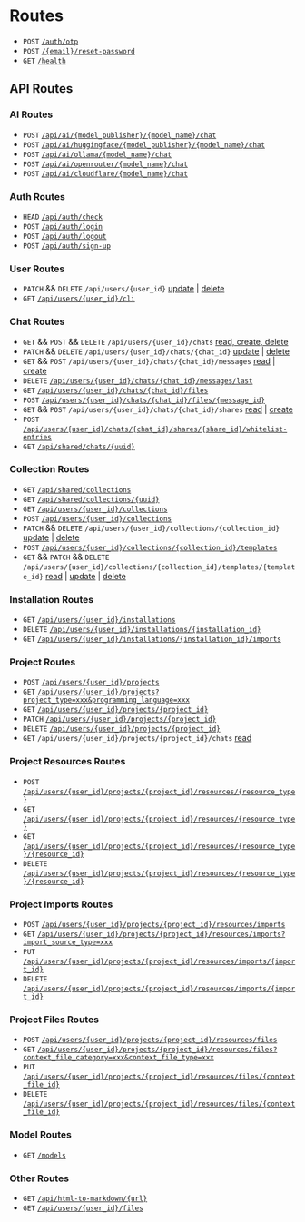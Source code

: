 # Routes

- `POST` [`/auth/otp`](./auth-otp.post.md)
- `POST` [`/{email}/reset-password`](./email-{email}-reset-password.post.md)
- `GET` [`/health`](./health.get.md)

## API Routes

### AI Routes

- `POST` [`/api/ai/{model_publisher}/{model_name}/chat`](./api-ai-{model_publisher}-{model_name}-chat.post.md)
- `POST` [`/api/ai/huggingface/{model_publisher}/{model_name}/chat`](./api-ai-huggingface-{model_publisher}-{model_name}-chat.post.md)
- `POST` [`/api/ai/ollama/{model_name}/chat`](./api-ai-ollama-{model_name}-chat.post.md)
- `POST` [`/api/ai/openrouter/{model_name}/chat`](./api-ai-openrouter-{model_name}-chat.post.md)
- `POST` [`/api/ai/cloudflare/{model_name}/chat`](./api-ai-cloudflare-{model_name}-chat.post.md)

### Auth Routes

- `HEAD` [`/api/auth/check`](./api-auth-check.head.md)
- `POST` [`/api/auth/login`](./api-auth-login.post.md)
- `POST` [`/api/auth/logout`](./api-auth-logout.post.md)
- `POST` [`/api/auth/sign-up`](./api-auth-sign-up.post.md)

### User Routes

- `PATCH` && `DELETE` `/api/users/{user_id}` [update](./api-users-{user_id}.patch.md) | [delete](./api-users-{user_id}.delete.md)
- `GET` [`/api/users/{user_id}/cli`](./api-users-{user_id}-cli.get.md)

### Chat Routes

- `GET` && `POST` && `DELETE` `/api/users/{user_id}/chats` [read, create, delete](./api-users-{user_id}-chats.get.post.delete.md)
- `PATCH` && `DELETE` `/api/users/{user_id}/chats/{chat_id}` [update](./api-users-{user_id}-chats-{chat_id}.patch.md) | [delete](./api-users-{user_id}-chats-{chat_id}.delete.md)
- `GET` && `POST` `/api/users/{user_id}/chats/{chat_id}/messages` [read](./api-users-{user_id}-chats-{chat_id}-messages.get.md) | [create](./api-users-{user_id}-chats-{chat_id}-messages.post.md)
- `DELETE` [`/api/users/{user_id}/chats/{chat_id}/messages/last`](./api-users-{user_id}-chats-{chat_id}-messages-last.delete.md)
- `GET` [`/api/users/{user_id}/chats/{chat_id}/files`](./api-users-{user_id}-chats-{chat_id}-files.get.md)
- `POST` [`/api/users/{user_id}/chats/{chat_id}/files/{message_id}`](./api-users-{user_id}-chats-{chat_id}-files-{message_id}.post.md)
- `GET` && `POST` `/api/users/{user_id}/chats/{chat_id}/shares` [read](./api-users-{user_id}-chats-{chat_id}-shares.get.md) | [create](./api-users-{user_id}-chats-{chat_id}-shares.post.md)
- `POST` [`/api/users/{user_id}/chats/{chat_id}/shares/{share_id}/whitelist-entries`](./api-users-{user_id}-chats-{chat_id}-shares-{share_id}-whitelist-entries.post.md)
- `GET` [`/api/shared/chats/{uuid}`](./api-shared-chats-{uuid}.get.md)

### Collection Routes

- `GET` [`/api/shared/collections`](./api-shared-collections.get.md)
- `GET` [`/api/shared/collections/{uuid}`](./api-shared-collections-{uuid}.get.md)
- `GET` [`/api/users/{user_id}/collections`](./api-users-{user_id}-collections.get.md)
- `POST` [`/api/users/{user_id}/collections`](./api-users-{user_id}-collections.post.md)
- `PATCH` && `DELETE` `/api/users/{user_id}/collections/{collection_id}` [update](./api-users-{user_id}-collections-{collection_id}.patch.md) | [delete](./api-users-{user_id}-collections-{collection_id}.delete.md)
- `POST` [`/api/users/{user_id}/collections/{collection_id}/templates`](./api-users-{user_id}-collections-{collection_id}-templates.post.md)
- `GET` && `PATCH` && `DELETE` `/api/users/{user_id}/collections/{collection_id}/templates/{template_id}` [read](./api-users-{user_id}-collections-{collection_id}-templates-{template_id}.get.md) | [update](./api-users-{user_id}-collections-{collection_id}-templates-{template_id}.patch.md) | [delete](./api-users-{user_id}-collections-{collection_id}-templates-{template_id}.delete.md)

### Installation Routes

- `GET` [`/api/users/{user_id}/installations`](./api-users-{user_id}-installations.get.md)
- `DELETE` [`/api/users/{user_id}/installations/{installation_id}`](./api-users-{user_id}-installations-{installation_id}.delete.md)
- `GET` [`/api/users/{user_id}/installations/{installation_id}/imports`](./api-users-{user_id}-installations-{installation_id}-imports.get.md)

### Project Routes

- `POST` [`/api/users/{user_id}/projects`](./api-users-{user_id}-projects.post.md)
- `GET` [`/api/users/{user_id}/projects?project_type=xxx&programming_language=xxx`](./api-users-{user_id}-projects.get.md)
- `GET` [`/api/users/{user_id}/projects/{project_id}`](./api-users-{user_id}-projects-{project_id}.get.md)
- `PATCH` [`/api/users/{user_id}/projects/{project_id}`](./api-users-{user_id}-projects-{project_id}.patch.md)
- `DELETE` [`/api/users/{user_id}/projects/{project_id}`](./api-users-{user_id}-projects-{project_id}.delete.md)
- `GET` `/api/users/{user_id}/projects/{project_id}/chats` [read](./api-users-{user_id}-projects-{project_id}-chats.get.md)

### Project Resources Routes

- `POST` [`/api/users/{user_id}/projects/{project_id}/resources/{resource_type}`](./api-users-{user_id}-projects-{project_id}-resources-{resource_type}.post.md)
- `GET` [`/api/users/{user_id}/projects/{project_id}/resources/{resource_type}`](./api-users-{user_id}-projects-{project_id}-resources-{resource_type}.get.md)
- `GET` [`/api/users/{user_id}/projects/{project_id}/resources/{resource_type}/{resource_id}`](./api-users-{user_id}-projects-{project_id}-resources-{resource_type}-{resource_id}.get.md)
- `DELETE` [`/api/users/{user_id}/projects/{project_id}/resources/{resource_type}/{resource_id}`](./api-users-{user_id}-projects-{project_id}-resources-{resource_type}-{resource_id}.delete.md)

### Project Imports Routes

- `POST` [`/api/users/{user_id}/projects/{project_id}/resources/imports`](./api-users-{user_id}-projects-{project_id}-resources-imports.post.md)
- `GET` [`/api/users/{user_id}/projects/{project_id}/resources/imports?import_source_type=xxx`](./api-users-{user_id}-projects-{project_id}-resources-imports.get.md)
- `PUT` [`/api/users/{user_id}/projects/{project_id}/resources/imports/{import_id}`](./api-users-{user_id}-projects-{project_id}-resources-imports-{import_id}.put.md)
- `DELETE` [`/api/users/{user_id}/projects/{project_id}/resources/imports/{import_id}`](./api-users-{user_id}-projects-{project_id}-resources-imports-{import_id}.delete.md)

### Project Files Routes

- `POST` [`/api/users/{user_id}/projects/{project_id}/resources/files`](./api-users-{user_id}-projects-{project_id}-resources-files.post.md)
- `GET` [`/api/users/{user_id}/projects/{project_id}/resources/files?context_file_category=xxx&context_file_type=xxx`](./api-users-{user_id}-projects-{project_id}-resources-files.get.md)
- `PUT` [`/api/users/{user_id}/projects/{project_id}/resources/files/{context_file_id}`](./api-users-{user_id}-projects-{project_id}-resources-files-{context_file_id}.put.md)
- `DELETE` [`/api/users/{user_id}/projects/{project_id}/resources/files/{context_file_id}`](./api-users-{user_id}-projects-{project_id}-resources-files-{context_file_id}.delete.md)

### Model Routes

- `GET` [`/models`](./models.get.md)

### Other Routes

- `GET` [`/api/html-to-markdown/{url}`](./api-html-to-markdown-{url}.get.md)
- `GET` [`/api/users/{user_id}/files`](./api-users-{user_id}-files.get.md)

